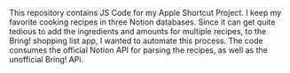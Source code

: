 This repository contains JS Code for my Apple Shortcut Project. I keep my favorite cooking recipes in three Notion databases. Since it can get quite tedious to add the ingredients and amounts for multiple recipes, to the Bring! shopping list app, I wanted to automate this process. The code consumes the official Notion API for parsing the recipes, as well as the unofficial Bring! APi.